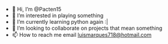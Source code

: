 - 👋 Hi, I’m @Pacten15
- 👀 I’m interested in playing something
- 🌱 I’m currently learning python again :|
- 💞️ I’m looking to collaborate on projects that mean something
- 📫 How to reach me email luismarques718@hotmail.com

<!---
Pacten15/Pacten15 is a ✨ special ✨ repository because its `README.md` (this file) appears on your GitHub profile.
You can click the Preview link to take a look at your changes.
--->
